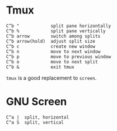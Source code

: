 Tmux 
===

```
C^b "            split pane horizontally
C^b %            split pane vertically
C^b arrow        switch among splits
C^b arrow(hold)  adjust split size
C^b c            create new window
C^b n            move to next window
C^b p            move to previous window
C^b o            move to next split
C^b &            exit tmux
```

`tmux` is a good replacement to `screen`.

GNU Screen 
===

```
C^a |  split, horizontal
C^a S  split, vertical
```
